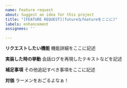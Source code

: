 ```yaml
---
name: Feature request
about: Suggest an idea for this project
title: "[FEATURE REQUEST](futureなfeatureをここに)"
labels: enhancement
assignees: ''

---
```


**リクエストしたい機能**
機能詳細をここに記述

**実装した時の挙動**
会話ログを再現したテキストなどを記述

**補足事項**
その他追記すべき事項をここに記述

**対価**
ラーメンをおごるよなぁ！
